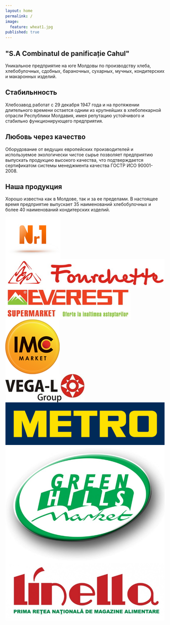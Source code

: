 ```yaml
---
layout: home
permalink: /
image: 
  feature: wheat1.jpg
published: true
---
```


<div class="tiles">

<div class="tile">
  <h2 class="post-title">"S.A Combinatul de panificație Cahul"</h2>
  <p class="post-excerpt">Уникальное предприятие на юге Молдовы по производству хлеба, хлебобулочных, сдобных, бараночных, сухарных, мучных, кондитерских и макаронных изделий. </p>
</div><!-- /.tile -->

<div class="tile">
  <h2 class="post-title">Стабильнность</h2>
  <p class="post-excerpt">Хлебозавод работат с 29 декабря 1947 года и на протяжении длительного времени остается одним из крупнейших в хлебопекарной отрасли Республики Молдавия, имея репутацию устойчивого и стабильно функционирующего предприятия.</p>
</div><!-- /.tile -->

<div class="tile">
  <h2 class="post-title">Любовь через качество</h2>
  <p class="post-excerpt">Оборудование от ведущих европейских производителей и используемое экологически чистое сырье позволяет предприятию выпускать продукцию высокого качества, что подтверждается сертификатом системы менеджмента качества ГОСТР ИСО 90001-2008.</p>
</div><!-- /.tile -->

<div class="tile">
  <h2 class="post-title">Наша продукция</h2>
  <p class="post-excerpt">Хорошо известна как в Молдове, так и за ее пределами. В настоящее время предприятие выпускает 35 наименований хлебобулочных и более 40 наименований кондитерских изделий.</p>
</div><!-- /.tile -->

</div><!-- /.tiles -->

<div class="partners">
<div class="partner"><a href="#" class="partner-ease"><img class="post-teaser" src="images/nr1.jpg" alt="" align="middle"></a></div><!-- /.partner -->
<div class="partner"><a href="#" class="partner-ease"><img src="images/fourchette.jpg" alt="" align="middle"></a></div><!-- /.partner -->
<div class="partner"><a href="#" class="partner-ease"><img src="images/everest.jpg" alt="" align="middle"></a></div><!-- /.partner -->
<div class="partner"><a href="#" class="partner-ease"><img src="images/imc.png" alt="" align="middle"></a></div><!-- /.partner -->
<div class="partner"><a href="#" class="partner-ease"><img src="images/vega.jpg" alt="" align="middle"></a></div><!-- /.partner -->
<div class="partner"><a href="#" class="partner-ease"><img src="images/metro.png" alt="" align="middle"></a></div><!-- /.partner -->
<div class="partner"><a href="#" class="partner-ease"><img src="images/gh.jpg" alt="" align="middle"></a></div><!-- /.partner -->
<div class="partner"><a href="#" class="partner-ease"><img src="images/linela.jpg" alt="" align="middle"></a></div><!-- /.partner -->
</div>